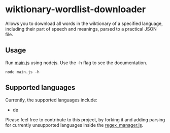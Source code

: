 # wiktionary-wordlist-downloader
Allows you to download all words in the wiktionary of a specified language, including their part of speech and meanings, parsed to a practical JSON file.

## Usage
Run [main.js](main.js) using nodejs. Use the -h flag to see the documentation.

`node main.js -h`

## Supported languages
Currently, the supported languages include:
* de

Please feel free to contribute to this project, by forking it and adding parsing for currently unsupported languages inside the [regex_manager.js](regex_manager.js).